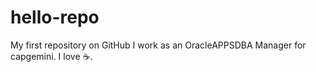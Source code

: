 # hello-repo
My first repository on GitHub
I work as an OracleAPPSDBA Manager for capgemini. I love :coffee:.
